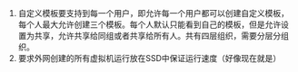 1. 自定义模板要支持到每一个用户，即允许每一个用户都可以创建自定义模板，每个人最大允许创建三个模板。每个人默认只能看到自己的模板，但是允许设置为共享，允许共享给同组或者共享给所有人。共有四层组织，需要分层分组织。
2. 要求外网创建的所有虚拟机运行放在SSD中保证运行速度（好像现在就是）